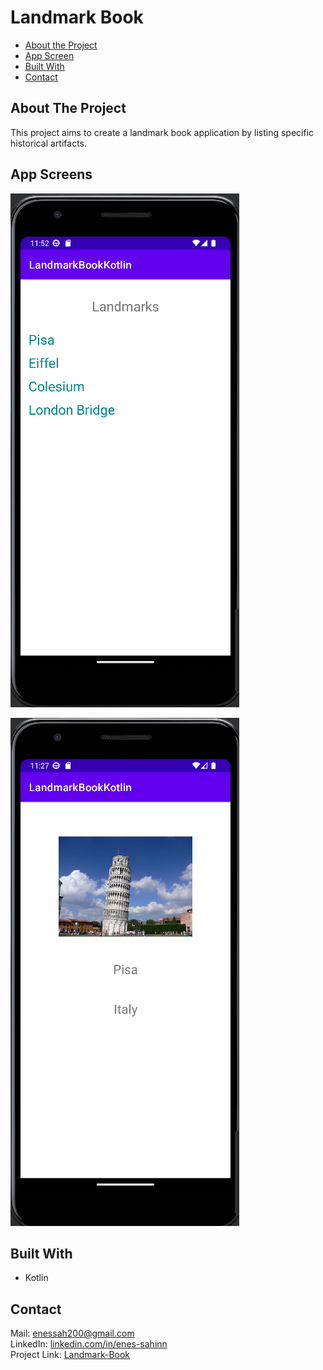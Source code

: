 # Landmark Book

* [About the Project](#about-the-project)
* [App Screen](#game-screen)
* [Built With](#built-with)
* [Contact](#contact)

## About The Project

This project aims to create a landmark book application by listing specific historical artifacts.

## App Screens
![alt text](https://github.com/enes-sahinn/Landmark-Book/blob/master/app_screen2.png)

![alt text](https://github.com/enes-sahinn/Landmark-Book/blob/master/app_screen1.png)

## Built With

* Kotlin

## Contact
Mail: enessah200@gmail.com\
LinkedIn: [linkedin.com/in/enes-sahinn](https://www.linkedin.com/in/enes-sahinn/)\
Project Link: [Landmark-Book](https://github.com/enes-sahinn/Landmark-Book)
